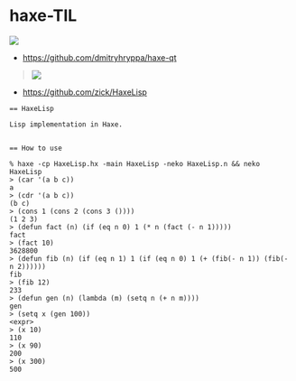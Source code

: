 # haxe-TIL

![](https://1drv.ms/u/s!AsCzzVq4f4K52XooHG-wHQb0gtM5)

* https://github.com/dmitryhryppa/haxe-qt

> ![](https://camo.githubusercontent.com/c466bcf0969913ef5487422d93ca4427b4c451ce/68747470733a2f2f692e696d6775722e636f6d2f54716e34324c422e706e67)

* https://github.com/zick/HaxeLisp

```
== HaxeLisp

Lisp implementation in Haxe.


== How to use

% haxe -cp HaxeLisp.hx -main HaxeLisp -neko HaxeLisp.n && neko HaxeLisp
> (car '(a b c))
a
> (cdr '(a b c))
(b c)
> (cons 1 (cons 2 (cons 3 ())))
(1 2 3)
> (defun fact (n) (if (eq n 0) 1 (* n (fact (- n 1)))))
fact
> (fact 10)
3628800
> (defun fib (n) (if (eq n 1) 1 (if (eq n 0) 1 (+ (fib(- n 1)) (fib(- n 2))))))
fib
> (fib 12)
233
> (defun gen (n) (lambda (m) (setq n (+ n m))))
gen
> (setq x (gen 100))
<expr>
> (x 10)
110
> (x 90)
200
> (x 300)
500
```
